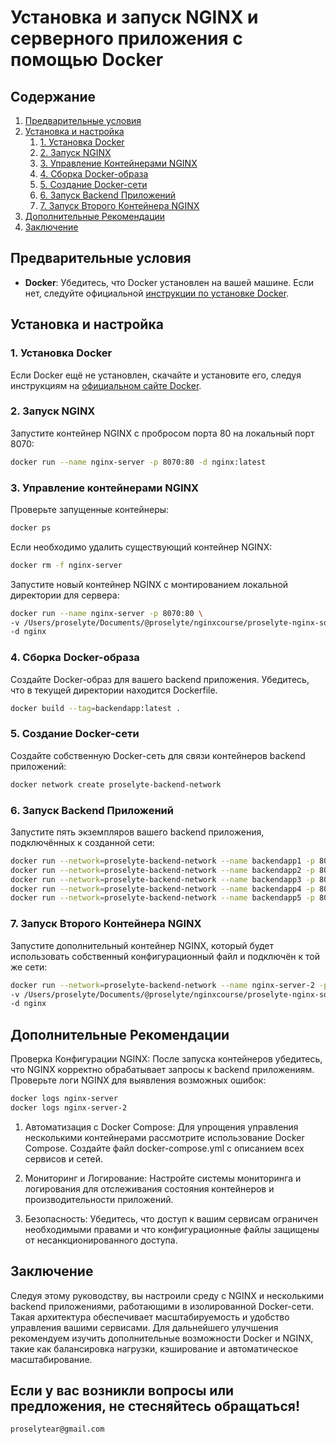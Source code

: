 # Установка и запуск NGINX и серверного приложения с помощью Docker

## Содержание

1. [Предварительные условия](#предварительные-условия)
2. [Установка и настройка](#установка-и-настройка)
    1. [1. Установка Docker](#1-установка-docker)
    2. [2. Запуск NGINX](#2-запуск-nginx)
    3. [3. Управление Контейнерами NGINX](#3-управление-контейнерами-nginx)
    4. [4. Сборка Docker-образа](#4-сборка-docker-образа)
    5. [5. Создание Docker-сети](#5-создание-docker-сети)
    6. [6. Запуск Backend Приложений](#6-запуск-backend-приложений)
    7. [7. Запуск Второго Контейнера NGINX](#7-запуск-второго-контейнера-nginx)
3. [Дополнительные Рекомендации](#дополнительные-рекомендации)
4. [Заключение](#заключение)

## Предварительные условия

- **Docker**: Убедитесь, что Docker установлен на вашей машине. Если нет, следуйте
  официальной [инструкции по установке Docker](https://docs.docker.com/get-docker/).

## Установка и настройка

### 1. Установка Docker

Если Docker ещё не установлен, скачайте и установите его, следуя инструкциям
на [официальном сайте Docker](https://docs.docker.com/get-docker/).

### 2. Запуск NGINX

Запустите контейнер NGINX с пробросом порта 80 на локальный порт 8070:

```bash
docker run --name nginx-server -p 8070:80 -d nginx:latest
```

### 3. Управление контейнерами NGINX

Проверьте запущенные контейнеры:

```bash
docker ps
```

Если необходимо удалить существующий контейнер NGINX:

```bash
docker rm -f nginx-server
```

Запустите новый контейнер NGINX с монтированием локальной директории для сервера:

```bash
docker run --name nginx-server -p 8070:80 \
-v /Users/proselyte/Documents/@proselyte/nginxcourse/proselyte-nginx-sources/html:/usr/share/nginx/html \
-d nginx
```

### 4. Сборка Docker-образа

Создайте Docker-образ для вашего backend приложения. Убедитесь, что в текущей директории находится Dockerfile.

```bash
docker build --tag=backendapp:latest .
```

### 5. Создание Docker-сети

Создайте собственную Docker-сеть для связи контейнеров backend приложений:

```bash
docker network create proselyte-backend-network
```

### 6. Запуск Backend Приложений

Запустите пять экземпляров вашего backend приложения, подключённых к созданной сети:

```bash
docker run --network=proselyte-backend-network --name backendapp1 -p 8091:8090 --hostname=backendapp1 -d backendapp
docker run --network=proselyte-backend-network --name backendapp2 -p 8092:8090 --hostname=backendapp2 -d backendapp
docker run --network=proselyte-backend-network --name backendapp3 -p 8093:8090 --hostname=backendapp3 -d backendapp
docker run --network=proselyte-backend-network --name backendapp4 -p 8094:8090 --hostname=backendapp4 -d backendapp
docker run --network=proselyte-backend-network --name backendapp5 -p 8095:8090 --hostname=backendapp5 -d backendapp
```

### 7. Запуск Второго Контейнера NGINX

Запустите дополнительный контейнер NGINX, который будет использовать собственный конфигурационный файл и подключён к
той же сети:

```bash
docker run --network=proselyte-backend-network --name nginx-server-2 -p 8060:8080 \
-v /Users/proselyte/Documents/@proselyte/nginxcourse/proselyte-nginx-sources/nginx.conf:/etc/nginx/nginx.conf \
-d nginx
```

## Дополнительные Рекомендации

Проверка Конфигурации NGINX: После запуска контейнеров убедитесь, что NGINX корректно обрабатывает запросы к backend
приложениям. Проверьте логи NGINX для выявления возможных ошибок:

```bash
docker logs nginx-server
docker logs nginx-server-2
```

1. Автоматизация с Docker Compose: Для упрощения управления несколькими контейнерами рассмотрите использование Docker
   Compose. Создайте файл docker-compose.yml с описанием всех сервисов и сетей.

2. Мониторинг и Логирование: Настройте системы мониторинга и логирования для отслеживания состояния контейнеров и
   производительности приложений.

3. Безопасность: Убедитесь, что доступ к вашим сервисам ограничен необходимыми правами и что конфигурационные файлы
   защищены от несанкционированного доступа.

## Заключение

Следуя этому руководству, вы настроили среду с NGINX и несколькими backend приложениями, работающими в изолированной
Docker-сети. Такая архитектура обеспечивает масштабируемость и удобство управления вашими сервисами. Для дальнейшего
улучшения рекомендуем изучить дополнительные возможности Docker и NGINX, такие как балансировка нагрузки, кэширование и
автоматическое масштабирование.

## Если у вас возникли вопросы или предложения, не стесняйтесь обращаться!

```bash
proselytear@gmail.com
```
